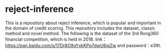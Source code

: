 # reject-inference
This is a repository  about reject inference, which is popular and important in the domain of credit scoring.  This repository includes the dataset, classic method and novel method.  The following is the dataset of the 3rd Rong360 financial competition, which is held in 2018.  link：https://pan.baidu.com/s/17Dr8O9oYxkKPq7dwU6qjZw  and password：e39t.
